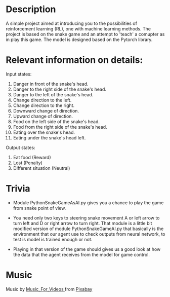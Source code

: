 # Description
A simple project aimed at introducing you to the possibilities of reinforcement learning (RL), one
with machine learning methods. The project is based on the snake game and an attempt to 'teach' a comupter as in
play this game. The model is designed based on the Pytorch library.


# Relevant information on details:

Input states:

1) Danger in front of the snake's head.
2) Danger to the right side of the snake's head.
3) Danger to the left of the snake's head.
4) Change direction to the left.
5) Change direction to the right.
6) Downward change of direction.
7) Upward change of direction.
8) Food on the left side of the snake's head.
9) Food from the right side of the snake's head.
10) Eating over the snake's head.
11) Eating under the snake's head left.

Output states:
1) Eat food (Reward)
2) Lost (Penalty)
3) Different situation (Neutral)

# Trivia

- Module PythonSnakeGameAsAI.py gives you a chance to play the game from snake point of view.

- You need only two keys to steering snake movement A or left arrow to turn left and D or right arrow to turn right.
  That module is a little bit modified version of module PythonSnakeGameAI.py that basically is the environment that
  our agent use to check outputs from neural network, to test is model is trained enough or not.
  
- Playing in that version of the game should gives us a good look at how the data that the agent receives from the model for game control.


# Music
Music by <a href="https://pixabay.com/users/music_for_videos-26992513/?Jsource=link-attribution&amp"> Music_For_Videos </a> from <a href = "https://pixabay.com//?Jsource=link-attribution&amp;Jsmedium=referral&amp;Jcampaign=music&amp;Jcontent=110855"> Pixabay </a>
